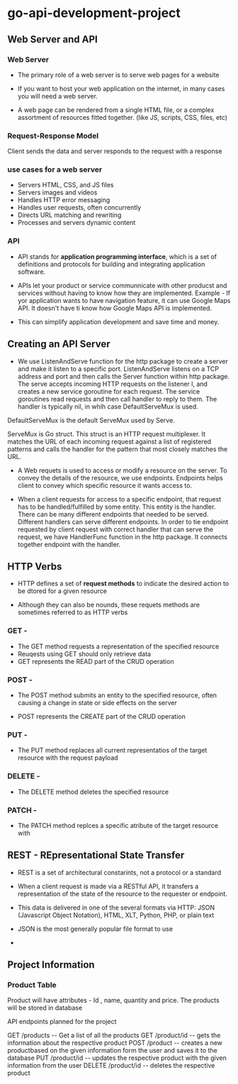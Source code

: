 # go-api-development-project 

## Web Server and API 

### Web Server

* The primary role of a web server is to serve web pages for a website

* If you want to host your web application on the internet, in many cases you will need a web server.

* A web page can be rendered from a single HTML file, or a complex assortment of resources fitted 
together. (like JS, scripts, CSS, files, etc)

### Request-Response Model 

Client sends the data and server responds to the request with a response

### use cases for a web server 

* Servers HTML, CSS, and JS files
* Servers images and videos
* Handles HTTP error messaging
* Handles user requests, often concurrently
* Directs URL matching and rewriting
* Processes and servers dynamic content 

### API 

* API stands for **application programming interface**, which is a set of definitions and protocols 
for building and integrating application software.

* APIs let your product or service communnicate with other producst and services without having to 
know how they are implemented. Example - If yor application wants to have navigation feature, it can 
use Google Maps API. It doesn't have ti know how Google Maps API is implemented.

* This can simplify application development and save time and money.

## Creating an API Server

* We use ListenAndServe function for the http package to create a server and make it listen to a specific 
port. ListenAndServe listens on a TCP address and port and then calls the Server function within http package.
The serve accepts incoming HTTP requests on the listener l, and creates a new service goroutine for each request.
The service goroutines read requests and then call handler to reply to them.
The handler is typically nil, in whih case DefaultServeMux is used.

DefaultServeMux is the default ServeMux used by Serve.

ServeMux is Go struct. This struct is an  HTTP request multiplexer. It matches the URL of each incoming request against a list of registered patterns and calls the handler for the pattern that most closely matches the URL.

* A Web requets is used to access or modify a resource on the server. To convey the details of the resource,
we use endpoints. Endpoints helps client to convey which specific resource it wants access to.

* When a client requests for access to a specific endpoint, that request has to be handled/fulfilled by some entity. This entity is the handler. There can be many different endpoints that needed to be served. Different 
handlers can serve different endpoints. In order to tie endpoint requested by client request with correct handler
that can serve the request, we have HandlerFunc function in the http package. It connects together endpoint 
with the handler.

## HTTP Verbs 

* HTTP defines a set of **request methods** to indicate the desired action to be dtored for a given resource

* Although they can also be nounds, these requets methods are sometimes referred to as HTTP verbs

### GET - 

* The GET method requests a representation of the specified resource
* Reuqests using GET should only retrieve data 
* GET represents the READ part of the CRUD operation

### POST - 

* The POST method submits an entity to the specified resource, often causing a change in state or 
side effects on the server

* POST represents the CREATE part of the CRUD operation 

### PUT - 

* The PUT method replaces all current representatios of the target resource with the
request payload

### DELETE - 

* The DELETE method deletes the specified resource

### PATCH - 

* The PATCH method replces a specific atribute of the target resource with 


## REST - REpresentational State Transfer 

* REST is a set of architectural constarints, not a protocol or a standard 
* When a client request is made via a RESTful API, it transfers a representation of the 
state of the resource to the requester or endpoint. 

* This data is delivered in one of the several formats via HTTP: JSON 
(Javascript Object Notation), HTML, XLT, Python, PHP, or plain text 

* JSON is the most generally popular file format to use 
* 


## Project Information 

### Product Table 

Product will have attributes - Id , name, quantity and price. The products will be stored in database 

API endpoints planned for the project 

GET  /products  -- Get a list of all the products
GET  /product/id -- gets the information about the respective product
POST /product    -- creates a new productbased on the given information form the user and saves it to the database
PUT /product/id  -- updates the respective product with the given information from the user 
DELETE /product/id -- deletes the respective product



